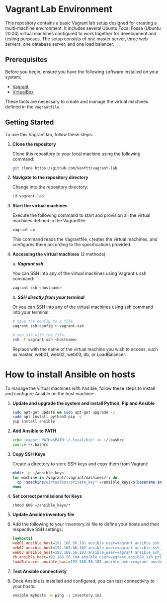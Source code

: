 # Vagrant Lab Environment

This repository contains a basic Vagrant lab setup designed for creating a multi-machine environment. It includes several Ubuntu Focal Fossa (Ubuntu 20.04) virtual machines configured to work together for development and testing purposes. The setup consists of one master server, three web servers, one database server, and one load balancer.

## Prerequisites

Before you begin, ensure you have the following software installed on your system:

- [Vagrant](https://www.vagrantup.com/downloads.html)
- [VirtualBox](https://www.virtualbox.org/wiki/Downloads)

These tools are necessary to create and manage the virtual machines defined in the `Vagrantfile`.

## Getting Started

To use this Vagrant lab, follow these steps:

1. **Clone the repository**

   Clone this repository to your local machine using the following command:

   ```bash
   git clone https://github.com/kenftt/vagrant-lab
   ```

2. **Navigate to the repository directory**

   Change into the repository directory:

   ```bash
   cd vagrant-lab
   ```

3. **Start the virtual machines**

   Execute the following command to start and provision all the virtual machines defined in the Vagrantfile:

   ```bash
   vagrant up
   ```

   This command reads the Vagrantfile, creates the virtual machines, and configures them according to the specifications provided.

3. **Accessing the virtual machines** (2 methods)

    a. ***Vagrant ssh***
   
      You can SSH into any of the virtual machines using Vagrant's ssh command:
  
      ```bash
      vagrant ssh <hostname>
      ```
      
    b. ***SSH directly from your terminal***

   Or you can SSH into any of the virtual machines using ssh command into your terminal:

      ```bash
      # save the config to a file
      vagrant ssh-config > vagrant-ssh

      # run ssh with the file.
      ssh -F vagrant-ssh <hostname>
      ```
   Replace <hostname> with the name of the virtual machine you wish to access, such as master, web01, web02, web03, db, or LoadBalancer.

# How to install Ansible on hosts

To manage the virtual machines with Ansible, follow these steps to install and configure Ansible on the host machine:

1. **Update and upgrade the system and install Python, Pip and Ansible**

   ```bash
   sudo apt-get update && sudo apt-get upgrade -y
   sudo apt install python3-pip -y
   pip install ansible
   ```

2. **Add Ansible to PATH**

   ```bash
   echo 'export PATH=$PATH:~/.local/bin' >> ~/.bashrc
   source ~/.bashrc
   ```

3. **Copy SSH Keys**

   Create a directory to store SSH keys and copy them from Vagrant:

   ```bash
   mkdir -p ~/ansible_keys
   for machine in /vagrant/.vagrant/machines/*; do
     cp "$machine/virtualbox/private_key" ~/ansible_keys/$(basename $machine)_private_key
   done
   ```

4. **Set correct permissions for Keys**
   ```
   chmod 600 ~/ansible_keys/*
   ```

5. **Update Ansible inventory file**
6. 
   Add the following to your inventory.ini file to define your hosts and their respective SSH settings:
   
   ```ini
   [myhosts]
   web01 ansible_host=192.168.56.101 ansible_user=vagrant ansible_ssh_private_key_file=~/ansible_keys/web01_private_key
   web02 ansible_host=192.168.56.102 ansible_user=vagrant ansible_ssh_private_key_file=~/ansible_keys/web02_private_key
   web03 ansible_host=192.168.56.103 ansible_user=vagrant ansible_ssh_private_key_file=~/ansible_keys/web03_private_key
   db ansible_host=192.168.56.104 ansible_user=vagrant ansible_ssh_private_key_file=~/ansible_keys/db_private_key
   LoadBalancer ansible_host=192.168.56.105 ansible_user=vagrant ansible_ssh_private_key_file=~/ansible_keys/LoadBalancer_private_key
   ```

7. **Test Ansible connectivity**
8. 
   Once Ansible is installed and configured, you can test connectivity to your hosts:
   
   ```bash
   ansible myhosts -m ping -i inventory.ini
   ```



